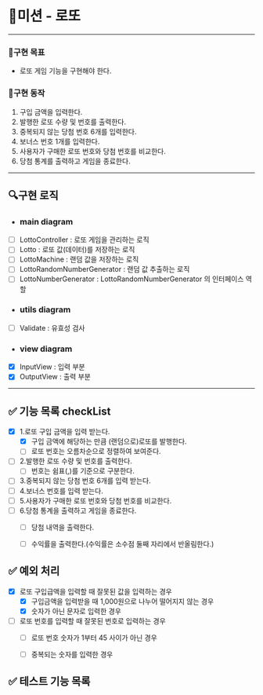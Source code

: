 # 🚀미션 - 로또

---

### 💙구현 목표

- 로또 게임 기능을 구현해야 한다.

### 📜구현 동작

1. 구입 금액을 입력한다.
2. 발행한 로또 수량 및 번호를 출력한다.
3. 중복되지 않는 당첨 번호 6개를 입력한다.
4. 보너스 번호 1개를 입력한다.
5. 사용자가 구매한 로또 번호와 당첨 번호를 비교한다.
6. 당첨 통계를 출력하고 게임을 종료한다.

---

## 🔍구현 로직

- ### main diagram

- [ ] LottoController : 로또 게임을 관리하는 로직
- [ ] Lotto : 로또 값(데이터)를 저장하는 로직
- [ ] LottoMachine : 랜덤 값을 저장하는 로직
- [ ] LottoRandomNumberGenerator : 랜덤 값 추출하는 로직
- [ ] LottoNumberGenerator : LottoRandomNumberGenerator 의 인터페이스 역할

- ### utils diagram

- [ ] Validate : 유효성 검사

- ### view diagram

- [x] InputView : 입력 부분
- [x] OutputView : 출력 부분

---

## ✅ 기능 목록 checkList

- [x] 1.로또 구입 금액을 입력 받는다.
  - [x] 구입 금액에 해당하는 만큼 (랜덤으로)로또를 발행한다.
  - [ ] 로또 번호는 오름차순으로 정렬하여 보여준다.
- [ ] 2.발행한 로또 수량 및 번호를 출력한다.
  - [ ] 번호는 쉼표(,)를 기준으로 구분한다.
- [ ] 3.중복되지 않는 당첨 번호 6개를 입력 받는다.
- [ ] 4.보너스 번호를 입력 받는다.
- [ ] 5.사용자가 구매한 로또 번호와 당첨 번호를 비교한다.
- [ ] 6.당첨 통계을 출력하고 게임을 종료한다.
  - [ ] 당첨 내역을 출력한다.
  - [ ] 수익률을 출력한다.(수익률은 소수점 둘째 자리에서 반올림한다.)



## ✅ 예외 처리

- [x] 로또 구입급액을 입력할 때 잘못된 값을 입력하는 경우
  - [x] 구입금액을 입력받을 때 1,000원으로 나누어 떨어지지 않는 경우
  - [x] 숫자가 아닌 문자로 입력한 경우
- [ ] 로또 번호를 입력할 때 잘못된 번호로 입력하는 경우
  - [ ] 로또 번호 숫자가 1부터 45 사이가 아닌 경우
  - [ ] 중복되는 숫자를 입력한 경우



## ✅ 테스트 기능 목록
